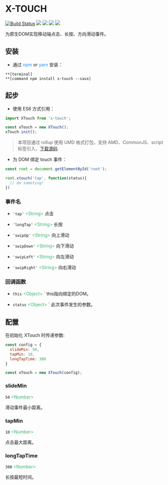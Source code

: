 # X-TOUCH
[![Build Status](https://travis-ci.org/codexu/x-touch.svg?branch=master)](https://travis-ci.org/codexu/x-touch)
[![](https://img.shields.io/npm/v/x-touch.svg)](https://www.npmjs.com/package/x-touch)
[![](https://img.shields.io/github/size/codexu/x-touch/dist/x-touch.min.js.svg)](https://github.com/codexu/x-touch/tree/master/dist)
[![](https://img.shields.io/npm/dm/x-touch.svg)](https://www.npmjs.com/package/x-touch)
[![](https://img.shields.io/github/license/codexu/x-touch.svg)](https://github.com/codexu/x-touch/blob/master/LICENSE)

为原生DOM实现移动端点击、长按、方向滑动事件。

## 安装

- 通过 <font color=DodgerBlue>npm</font> or <font color=DodgerBlue>yarn</font> 安装：

```
**[terminal]
**[command npm install x-touch --save]
```

## 起步

- 使用 ES6 方式引用：

``` javascript
import XTouch from 'x-touch';

const xTouch = new XTouch();
xTouch.init();
```

> 本项目通过 rollup 使用 UMD 格式打包，支持 AMD、CommonJS、script 标签引入，[下载源码](https://github.com/codexu/x-touch/tree/master/dist)

- 为 DOM 绑定 touch 事件：

``` javascript
const root = document.getElementById('root');

root.xtouch('tap', function(status){
  // do someting!
})

```
### 事件名

- `'tap'` <font color=MediumSeaGreen>&lt;String&gt;</font> 点击

- `'longTap'` <font color=MediumSeaGreen>&lt;String&gt;</font> 长按

- `'swipUp'` <font color=MediumSeaGreen>&lt;String&gt;</font> 向上滑动

- `'swipDown'` <font color=MediumSeaGreen>&lt;String&gt;</font> 向下滑动

- `'swipLeft'` <font color=MediumSeaGreen>&lt;String&gt;</font> 向左滑动

- `'swipRight'` <font color=MediumSeaGreen>&lt;String&gt;</font> 向右滑动

### 回调函数

- `this` <font color=MediumSeaGreen>&lt;Object&gt;</font> ` this指向绑定的DOM。

- `status` <font color=MediumSeaGreen>&lt;Object&gt;</font> ` 此次事件发生的参数。

## 配置

在初始化 XTouch 时传递参数:

``` javascript
const config = {
  slideMin: 50,
  tapMin: 10,
  longTapTime: 300
}

const xTouch = new XTouch(config);
```

### slideMin

`50` <font color=MediumSeaGreen>&lt;Number&gt;</font>

滑动事件最小距离。

### tapMin

`10` <font color=MediumSeaGreen>&lt;Number&gt;</font>

点击最大距离。

### longTapTime

`300` <font color=MediumSeaGreen>&lt;Number&gt;</font>

长按最短时间。